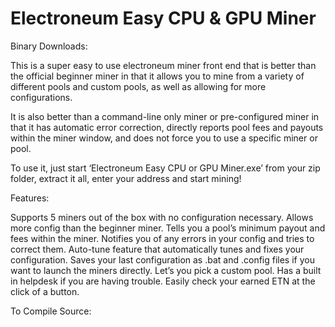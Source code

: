 # Electroneum Easy CPU &amp; GPU Miner
Binary Downloads:

This is a super easy to use electroneum miner front end that is better than the official beginner miner in that it allows you to mine from a variety of different pools and custom pools, as well as allowing for more configurations.

It is also better than a command-line only miner or pre-configured miner in that it has automatic error correction, directly reports pool fees and payouts within the miner window, and does not force you to use a specific miner or pool.

To use it, just start ‘Electroneum Easy CPU or GPU Miner.exe’ from your zip folder, extract it all, enter your address and start mining!

Features:

Supports 5 miners out of the box with no configuration necessary.
Allows more config than the beginner miner.
Tells you a pool’s minimum payout and fees within the miner.
Notifies you of any errors in your config and tries to correct them.
Auto-tune feature that automatically tunes and fixes your configuration.
Saves your last configuration as .bat and .config files if you want to launch the miners directly.
Let’s you pick a custom pool.
Has a built in helpdesk if you are having trouble.
Easily check your earned ETN at the click of a button.

To Compile Source:

